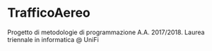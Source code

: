 # TrafficoAereo
Progetto di metodologie di programmazione A.A. 2017/2018. Laurea triennale in informatica @ UniFi

